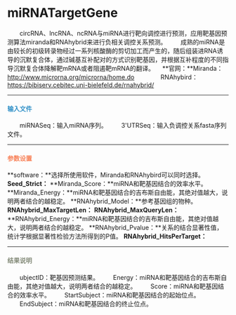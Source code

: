 # miRNATargetGene
　　circRNA、lncRNA、ncRNA与miRNA进行靶向调控进行预测，应用靶基因预测算法miranda和RNAhybrid来进行负相关调控关系预测。
　　成熟的miRNA是由较长的初级转录物经过一系列核酸酶的剪切加工而产生的，随后组装进RNA诱导的沉默复合体，通过碱基互补配对的方式识别靶基因，并根据互补程度的不同指导沉默复合体降解靶mRNA或者阻遏靶mRNA的翻译。
　**官网：**Miranda：http://www.microrna.org/microrna/home.do
　　　　RNAhybird：https://bibiserv.cebitec.uni-bielefeld.de/rnahybrid/

***
#### **<i class="fa fa-dot-circle-o" aria-hidden="true" style="color:#3090C7"></i><span style="color:#3090C7"> 输入文件**
　　miRNASeq：输入miRNA序列。
　　3'UTRSeq：输入负调控关系fasta序列文件。

***
#### **<i class="fa fa-cog" aria-hidden="true" style="color:#F88158"></i> <span style="color:#F88158">参数设置**
**software：**选择所使用软件，Miranda和RNAhybird可以同时选择。
**Seed_Strict：**
**Miranda_Score：**miRNA和靶基因结合的效率水平。
**Miranda_Energy：**miRNA和靶基因结合的吉布斯自由能，其绝对值越大，说明两者结合的越稳定。
**RNAhybrid_Model：**参考基因组的物种。
**RNAhybrid_MaxTargetLen：**
**RNAhybrid_MaxQueryLen：**
**RNAhybrid_Energy：**miRNA和靶基因结合的吉布斯自由能，其绝对值越大，说明两者结合的越稳定。
**RNAhybrid_Pvalue：**关系的结合显著性值，统计学根据显著性检验方法所得到的P值。
**RNAhybrid_HitsPerTarget：**

***
#### **<i class="fa fa-file-text" aria-hidden="true" style="color:#848b79"></i><span style="color:#848b79"> 结果说明**
<div style="text-align:center"><img data-src="1.png" width="700px" ></img>
</div>
　　ubjectID：靶基因预测结果。
　　Energy：miRNA和靶基因结合的吉布斯自由能，其绝对值越大，说明两者结合的越稳定。
　　Score：miRNA和靶基因结合的效率水平。
　　StartSubject：miRNA和靶基因结合的起始位点。
　　EndSubject：miRNA和靶基因结合的终止位点。


